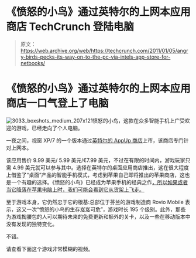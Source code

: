 # 《愤怒的小鸟》通过英特尔的上网本应用商店 TechCrunch 登陆电脑

> 原文：<https://web.archive.org/web/https://techcrunch.com/2011/01/05/angry-birds-pecks-its-way-on-to-the-pc-via-intels-app-store-for-netbooks/>

# 《愤怒的小鸟》通过英特尔的上网本应用商店一口气登上了电脑

![](img/fdcaa757a2cc3631c0198fa765a2c873.png "3033_boxshots_medium_207x121")愤怒的小鸟，这款在众多智能手机上广受欢迎的游戏，已经走向了个人电脑。

一夜之间，视窗 XP/7 的一个版本通过[英特尔的 AppUp 商店](https://web.archive.org/web/20221005212402/http://www.appup.com/applications/applications-Angry+Birdshttp://www.appup.com/applications/applications-Angry+Birds)上市，该商店专门针对上网本。

该应用售价 9.99 美元/ 5.99 美元/€7.99 美元，不过在有限的时间内，游戏玩家只需 4.99 美元就可以参与其中。选择在英特尔的桌面应用商店推出，这在很大程度上借鉴了“桌面”产品的智能手机模式，考虑到苹果自己即将推出的苹果商店，这也是一个有趣的选择。《愤怒的小鸟》已经成为苹果手机的经典之作[，所以如果或者当它降落在苹果电脑上时，我们可能会看到它从货架上飞走。](https://web.archive.org/web/20221005212402/https://beta.techcrunch.com/2010/08/24/angry-birds/)

至于游戏本身，它仍然忠于它的根基:总部位于芬兰的游戏制造商 Rovio Mobile 表示，这又一次“愤怒的小鸟的生存岌岌可危”，游戏时长 195 个级别。此外，那些为游戏掏腰包的人可以期待未来的免费更新和额外的关卡，以及一些在移动版本中没有发现的独特变化。

不错。

请查看下面这个游戏非常模糊的视频。

<param name="wmode" value="transparent"> <param name="movie" value="http://www.youtube.com/v/o23TX_4w7ZE?fs=1&amp;hl=en_US"> <param name="allowFullScreen" value="true"> <param name="allowscriptaccess" value="always">